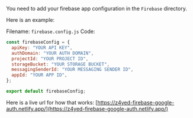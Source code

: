 You need to add your firebase app configuration in the `Firebase` directory.

Here is an example:

Filename: `firebase.config.js`
Code:

```js
const firebaseConfig = {
  apiKey: "YOUR API KEY",
  authDomain: "YOUR AUTH DOMAIN",
  projectId: "YOUR PROJECT ID",
  storageBucket: "YOUR STORAGE BUCKET",
  messagingSenderId: "YOUR MESSAGING SENDER ID",
  appId: "YOUR APP ID",
};

export default firebaseConfig;
```

Here is a live url for how that works:
[https://z4yed-firebase-google-auth.netlify.app/](https://z4yed-firebase-google-auth.netlify.app/)
